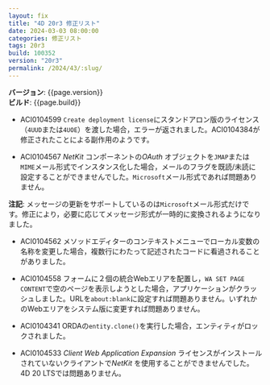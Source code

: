 ```yaml
---
layout: fix
title: "4D 20r3 修正リスト"
date: 2024-03-03 08:00:00
categories: 修正リスト
tags: 20r3
build: 100352
version: "20r3"
permalink: /2024/43/:slug/
---
```


**バージョン**: {{page.version}}  
**ビルド**: {{page.build}} 

* ACI0104599 `Create deployment license`にスタンドアロン版のライセンス（`4UUD`または`4UOE`）を渡した場合，エラーが返されました。ACI0104384が修正されたことによる副作用のようです。

* ACI0104567 *NetKit* コンポーネントの*OAuth* オブジェクトを`JMAP`または`MIME`メール形式でインスタンス化した場合，メールのフラグを既読/未読に設定することができませんでした。`Microsoft`メール形式であれば問題ありません。

**注記**: メッセージの更新をサポートしているのは`Microsoft`メール形式だけです。修正により，必要に応じてメッセージ形式が一時的に変換されるようになりました。

* ACI0104562 メソッドエディターのコンテキストメニューでローカル変数の名称を変更した場合，複数行にわたって記述されたコードに看過されることがありました。

* ACI0104558 フォームに２個の統合Webエリアを配置し，`WA SET PAGE CONTENT`で空のページを表示しようとした場合，アプリケーションがクラッシュしました。URLを`about:blank`に設定すれば問題ありません。いずれかのWebエリアをシステム版に変更すれば問題ありません。

* ACI0104341 ORDAの`entity.clone()`を実行した場合，エンティティがロックされました。

* ACI0104533 *Client Web Application Expansion* ライセンスがインストールされていないクライアントで*NetKit* を使用することができませんでした。4D 20 LTSでは問題ありません。
